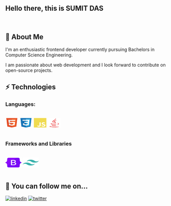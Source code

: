 ## Hello there, this is **SUMIT DAS**
<br>

## 🚀 About Me
I'm an enthusiastic frontend developer currently pursuing Bachelors in Computer Science Engineering.

  I am passionate about web development and I look forward to contribute on open-source projects.
<br>

## ⚡ Technologies
### Languages:
<div style="display: inline_block"><br>
  <img align="center" alt="sumit-HTML" height="30" width="40" src="https://raw.githubusercontent.com/devicons/devicon/master/icons/html5/html5-original.svg">
  <img align="center" alt="sumit-CSS" height="30" width="40" src="https://raw.githubusercontent.com/devicons/devicon/master/icons/css3/css3-original.svg">
  <img align="center" alt="sumit-Js" height="30" width="40" src="https://raw.githubusercontent.com/devicons/devicon/master/icons/javascript/javascript-plain.svg">
<img align="center" alt="sumit-Java" height="30" width="40" src="https://raw.githubusercontent.com/devicons/devicon/master/icons/java/java-plain.svg">

</div>
<br>

### Frameworks and Libraries
<div style style="display: inline_block"><br>
    <img align="center" alt="Rafa-Js" height="30" width="50" src="https://raw.githubusercontent.com/devicons/devicon/master/icons/bootstrap/bootstrap-original.svg">
    <img align="center" alt="Rafa-Js" height="30" width="50" src="https://raw.githubusercontent.com/devicons/devicon/master/icons/tailwindcss/tailwindcss-plain.svg">   
</div>
<br>

## 🔗 You can follow me on...
<!-- [![portfolio](https://img.shields.io/badge/my_portfolio-000?style=for-the-badge&logo=ko-fi&logoColor=white)](https://katherinempeterson.com/) -->
[![linkedin](https://img.shields.io/badge/linkedin-0A66C2?style=for-the-badge&logo=linkedin&logoColor=white)](https://www.linkedin.com/in/sumit-das-a661b01ba/)
[![twitter](https://img.shields.io/badge/twitter-1DA1F2?style=for-the-badge&logo=twitter&logoColor=white)](https://twitter.com/sumitdas0849)
